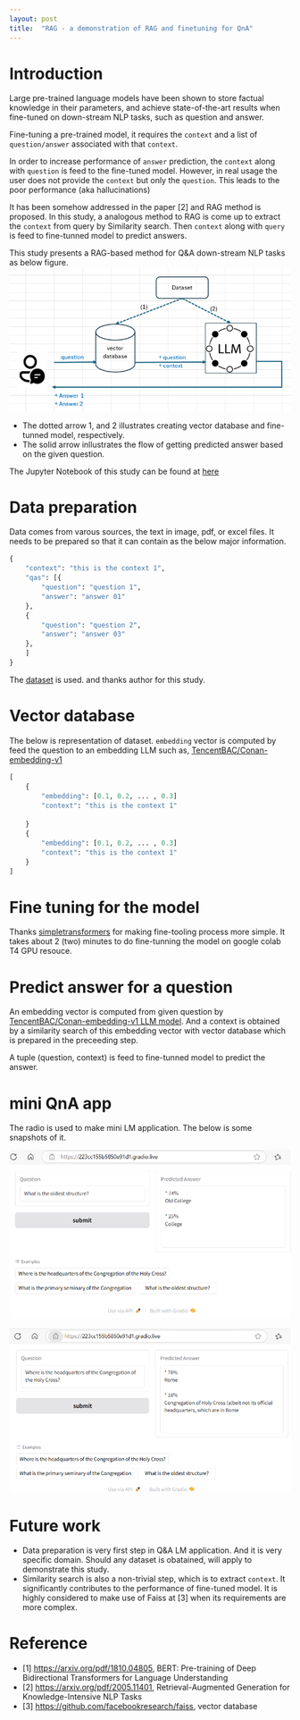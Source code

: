 ```yaml
---
layout: post
title:  "RAG - a demonstration of RAG and finetuning for QnA"
---
```


# Introduction

Large pre-trained language models have been shown to store factual knowledge in their parameters, and achieve state-of-the-art results when fine-tuned on down-stream NLP tasks, such as question and answer.

Fine-tuning a pre-trained model, it requires the `context` and a list of `question/answer` associated with that `context`.

In order to increase performance of `answer` prediction, the `context` along with `question` is feed to the fine-tuned model. However, in real usage the user does not provide the `context` but only the `question`. This leads to the poor performance (aka hallucinations)

It has been somehow addressed in the paper [2] and RAG method is proposed. In this study, a analogous method to RAG is come up to extract the `context` from query by Similarity search.
Then `context` along with `query` is feed to fine-tunned model to predict answers. 

This study presents a RAG-based method for Q&A down-stream NLP tasks as below figure.
![RAG-based method overview](/assets/img/rag_overview.png)

* The dotted arrow 1, and 2 illustrates creating vector database and fine-tunned model, respectively.
* The solid arrow inllustrates the flow of getting predicted answer based on the given question.

The Jupyter Notebook of this study can be found at [here](https://github.com/avble/llm_things/01_rag_qa)

# Data preparation
Data comes from varous sources, the text in image, pdf, or excel files. 
It needs to be prepared so that it can contain as the below major information.

```python
{
    "context": "this is the context 1",
    "qas": [{
        "question": "question 1",
        "answer": "answer 01"
    },
    {
        "question": "question 2",
        "answer": "answer 03"
    },
    ]
}
```

The [dataset](https://huggingface.co/datasets/rajpurkar/squad) is used. and thanks author for this study.

# Vector database
The below is representation of dataset.
`embedding` vector is computed by feed the question to an embedding LLM such as, [TencentBAC/Conan-embedding-v1](https://huggingface.co/TencentBAC/Conan-embedding-v1)

``` python
[
    {
        "embedding": [0.1, 0.2, ... , 0.3]
        "context": "this is the context 1"

    }
    {
        "embedding": [0.1, 0.2, ... , 0.3]
        "context": "this is the context 1"
    }
]
```

# Fine tuning for the model
Thanks [simpletransformers](https://pypi.org/project/simpletransformers/) for making fine-tooling process more simple.
It takes about 2 (two) minutes to do fine-tunning the model on google colab T4 GPU resouce.

# Predict answer for a question
An embedding vector is computed from given question by [TencentBAC/Conan-embedding-v1 LLM model](https://huggingface.co/TencentBAC/Conan-embedding-v1). And a context is obtained by a similarity search of this embedding vector with vector database which is prepared in the preceeding step. 

A tuple (question, context) is feed to fine-tunned model to predict the answer.

# mini QnA app
The radio is used to make mini LM application. The below is some snapshots of it.

![lm app 1](/assets/img/rag_gradio_app_1.png)

![lm app 2](/assets/img/rag_gradio_app_2.png)



# Future work
* Data preparation is very first step in Q&A LM application. And it is very specific domain. Should any dataset is obatained, will apply to demonstrate this study.
* Similarity search is also a non-trivial step, which is to extract `context`. It significantly contributes to the performance of fine-tuned model. It is highly considered to make use of Faiss at [3] when its requirements are more complex.

# Reference
* [1] https://arxiv.org/pdf/1810.04805, BERT: Pre-training of Deep Bidirectional Transformers for Language Understanding
* [2] https://arxiv.org/pdf/2005.11401, Retrieval-Augmented Generation for Knowledge-Intensive NLP Tasks
* [3] https://github.com/facebookresearch/faiss, vector database

